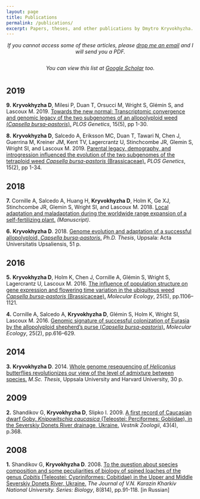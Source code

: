 ```yaml
---
layout: page
title: Publications
permalink: /publications/
excerpt: Papers, theses, and other publications by Dmytro Kryvokhyzha.
--- 
```


<div style="text-align: center; margin-bottom: 20pt; font-style: italic;">
If you cannot access some of these articles, please <a href="mailto:dmytro.kryvokhyzha@evobio.eu" title="Contact">drop me an email</a> and I will send you a PDF.
</div>

<div style="text-align: center; margin-bottom: 30pt; font-style: italic;">
You can view this list at <a href="https://scholar.google.se/citations?user=99unghgAAAAJ&hl=en" title="Google Scholar" target="_blank">Google Scholar</a> too.
</div>

## 2019

**9.** **Kryvokhyzha D**, Milesi P, Duan T, Orsucci M, Wright S, Glémin S, and Lascoux M. 2019. <a href="https://doi.org/10.1371/journal.pgen.1008131" title="PLOS Genetics" target="_blank">Towards the new normal: Transcriptomic convergence and genomic legacy of the two subgenomes of an allopolyploid weed (*Capsella bursa-pastoris*).</a> *PLOS Genetics*, 15(5), pp 1-30.

**8.** **Kryvokhyzha D**, Salcedo A, Eriksson MC, Duan T, Tawari N, Chen J, Guerrina M, Kreiner JM, Kent TV, Lagercrantz U, Stinchcombe JR, Glemin S, Wright SI, and Lascoux M. 2019. <a href="https://doi.org/10.1371/journal.pgen.1007949" title="PLOS Genetics" target="_blank">Parental legacy, demography, and introgression influenced the evolution of the two subgenomes of the tetraploid weed *Capsella bursa-pastoris* (Brassicaceae).</a> *PLOS Genetics*, 15(2), pp 1-34.

## 2018

**7.** Cornille A, Salcedo A, Huang H, **Kryvokhyzha D**, Holm K, Ge XJ, Stinchcombe JR, Glemin S, Wright SI, and Lascoux M. 2018. <a href="https://www.biorxiv.org/content/early/2018/04/25/308619" title="bioRxiv" target="_blank">Local adaptation and maladaptation during the worldwide range expansion of a self-fertilizing plant.</a> *(Manuscript)*.

**6.** **Kryvokhyzha D**. 2018. <a href="http://urn.kb.se/resolve?urn=urn:nbn:se:uu:diva-341709" title="Uppsala University" target="_blank">Genome evolution and adaptation of a successful allopolyploid, *Capsella bursa-pastoris*.</a> *Ph.D. Thesis*, Uppsala: Acta Universitatis Upsaliensis, 51 p.

## 2016

**5.** **Kryvokhyzha D**, Holm K, Chen J, Cornille A, Glémin S, Wright S, Lagercrantz U, Lascoux M. 2016. <a href="http://doi.wiley.com/10.1111/mec.13537" title="Molecular Ecology" target="_blank">The influence of population structure on gene expression and flowering time variation in the ubiquitous weed *Capsella bursa-pastoris* (Brassicaceae).</a> *Molecular Ecology*, 25(5), pp.1106–1121.

**4.** Cornille A, Salcedo A, **Kryvokhyzha D**, Glémin S, Holm K, Wright SI, Lascoux M. 2016. <a href="http://doi.wiley.com/10.1111/mec.13491" title="Molecular Ecology" target="_blank">Genomic signature of successful colonization of Eurasia by the allopolyploid shepherd’s purse (*Capsella bursa-pastoris*).</a> *Molecular Ecology*, 25(2), pp.616–629.

## 2014

**3.** **Kryvokhyzha D**. 2014. <a href="http://urn.kb.se/resolve?urn=urn:nbn:se:uu:diva-243477" title="Uppsala University" target="_blank">Whole genome resequencing of *Heliconius* butterflies revolutionizes our view of the level of admixture between species.</a> *M.Sc. Thesis*, Uppsala University and Harvard University, 30 p.

## 2009 

**2.** Shandikov G, **Kryvokhyzha D**, Slipko I. 2009. <a href="{{ site.baseurl }}/assets/pages/Knipowitschia-caucasica_Vesnik-zoologii_2009.pdf" title="PDF">A first record of Caucasian dwarf Goby, *Knipowitschia caucasica* (Teleostei: Perciformes: Gobiidae), in the Severskiy Donets River drainage, Ukraine.</a> *Vestnik Zoologii*, 43(4), p.368.

## 2008

**1.** Shandikov G, **Kryvokhyzha D**. 2008. <a href="{{ site.baseurl }}/assets/pages/Shandikov-Kryvokhyzha-Cobitis-2008.pdf" title="PDF">To the question about species composition and some peculiarities of biology of spined loaches of the genus *Cobitis* (Teleostei: Cypriniformes: Cobitidae) in the Upper and Middle Severskiy Donets River, Ukraine.</a> *The Journal of V.N. Karazin Kharkiv National University. Series: Biology*, 8(814), pp.91-118. [in Russian]
